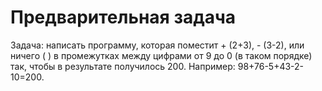 # Предварительная задача
Задача: написать программу, которая поместит + (2+3), - (3-2), 
или ничего ( ) в промежутках между цифрами от 9 до 0 (в таком порядке) так, 
чтобы в результате получилось 200. 
Например: 98+76-5+43-2-10=200.